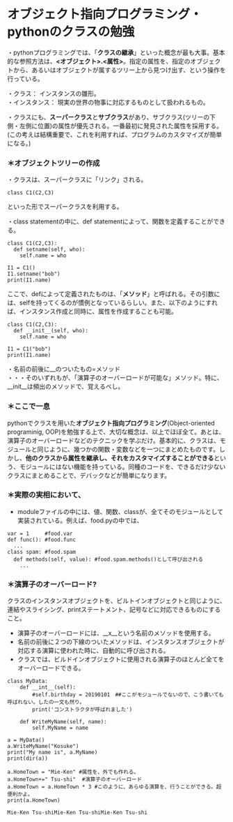 # オブジェクト指向プログラミング・pythonのクラスの勉強  

・pythonプログラミングでは、「**クラスの継承**」といった概念が最も大事。基本的な参照方法は、**<オブジェクト>.<属性>**。指定の属性を、指定のオブジェクトから、あるいはオブジェクトが属するツリー上から見つけ出す、という操作を行っている。  

・クラス： インスタンスの雛形。  
・インスタンス： 現実の世界の物事に対応するものとして扱われるもの。

・クラスにも、**スーパークラス**と**サブクラス**があり、サブクラス(ツリーの下側・左側に位置)の属性が優先される。一番最初に発見された属性を採用する。 (この考えは結構重要で、これを利用すれば、プログラムのカスタマイズが簡単になる。)　　

### ＊オブジェクトツリーの作成  
・クラスは、スーパークラスに「リンク」される。  
```  
class C1(C2,C3)  
```  
といった形でスーパークラスを利用する。　　

・class statementの中に、def statementによって、関数を定義することができる。  
```  
class C1(C2,C3):  
  def setname(self, who):  
    self.name = who  
      
I1 = C1()  
I1.setname("bob")  
print(I1.name)  
```   
ここで、defによって定義されたものは、「**メソッド**」と呼ばれる。その引数には、selfを持ってくるのが慣例となっているらしい。また、以下のようにすれば、インスタンス作成と同時に、属性を作成することも可能。　　
```  
class C1(C2,C3):  
  def __init__(self, who):  
    self.name = who  
      
I1 = C1("bob")   
print(I1.name)  
```  

・名前の前後に__のついたもの=メソッド  
・・・そのいずれもが、「演算子のオーバーロードが可能な」メソッド。特に、__init__は頻出のメソッドで、覚えるべし。

### ＊ここで一息  
pythonでクラスを用いた**オブジェクト指向プログラミング**(Object-oriented programinig, OOP)を勉強する上で、大切な概念は、以上でほぼ全て。あとは、演算子のオーバーロードなどのテクニックを学ぶだけ。基本的に、クラスは、モジュールと同じように、幾つかの関数・変数などを一つにまとめたものです。しかし、**他のクラスから属性を継承し、それをカスタマイズすることができる**という、モジュールにはない機能を持っている。同種のコードを、できるだけ少ないクラスにまとめることで、デバックなどが簡単になります。

### ＊実際の実相において、
- moduleファイルの中には、値、関数、classが、全てそのモジュールとして実装されている。例えば、food.pyの中では、

```  
var = 1     #food.var  
def func(): #food.func
  ...
class spam: #food.spam
  def methods(self, value): #food.spam.methods()として呼び出される
    ...
```  

### ＊演算子のオーバーロード?  
クラスのインスタンスオブジェクトを、ビルトインオブジェクトと同じように、連結やスライシング、printステートメント、記号などに対応できるものにすること。  
- 演算子のオーバーロードには、__x__という名前のメソッドを使用する。  
- 名前の前後に２つの下線のついたメソッドは、インスタンスオブジェクトが対応する演算に使われた時に、自動的に呼び出される。  
- クラスでは、ビルドインオブジェクトに使用される演算子のほとんど全てをオーバーロードできる。  

```  
class MyData:
    def __int__(self):
        #self.birthday = 20190101　##ここがモジュールでないので、こう書いても呼ばれない。したの一文も然り。
        print('コンストラクタが呼ばれました')
        
    def WriteMyName(self, name):
        self.MyName = name
        
a = MyData()
a.WriteMyName("Kosuke")
print("My name is", a.MyName)
print(dir(a))

a.HomeTown = "Mie-Ken" #属性を、外でも作れる。
a.HomeTown+=" Tsu-shi"  #演算子のオーバーロード
a.HomeTown = a.HomeTown * 3 #このように、あらゆる演算を、行うことができる。超便利かよ。
print(a.HomeTown)
```  
```  
Mie-Ken Tsu-shiMie-Ken Tsu-shiMie-Ken Tsu-shi
```  
